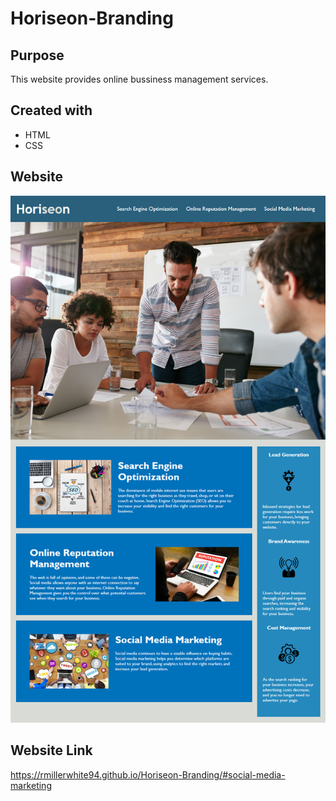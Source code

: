 # Horiseon-Branding

## Purpose
  This website provides online bussiness management services.
  
## Created with
  * HTML
  * CSS
  
## Website
  ![Horiseon Website](./assets/images/horiseon-screenshot.png)
  
## Website Link
  https://rmillerwhite94.github.io/Horiseon-Branding/#social-media-marketing
  

